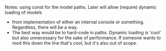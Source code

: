 Notes: using const for the model paths. Later will allow (require) dynamic loading of models
 - from implementation of either an internal console or something. Regardless, there will be a way.
 - The best way would be to hard-code in paths. Dynamic loading is 'cool' but also unnecessary for the sake of performance. If someone wants to mod this down the line that's cool, but it's also out of scope. 
